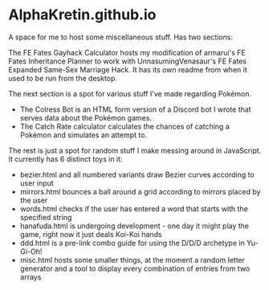 # AlphaKretin.github.io
A space for me to host some miscellaneous stuff. Has two sections:

The FE Fates Gayhack Calculator hosts my modification of armarui's FE Fates Inheritance Planner to work with UnnasumingVenasaur's FE Fates Expanded Same-Sex Marriage Hack. It has its own readme from when it used to be run from the desktop.

The next section is a spot for various stuff I've made regarding Pokémon.
  - The Colress Bot is an HTML form version of a Discord bot I wrote that serves data about the Pokémon games.
  - The Catch Rate calculator calculates the chances of catching a Pokémon and simulates an attempt to. 

The rest is just a spot for random stuff I make messing around in JavaScript. It currently has 6 distinct toys in it: 

  - bezier.html and all numbered variants draw Bezier curves according to user input 
  - mirrors.html bounces a ball around a grid according to mirrors placed by the user
  - words.html checks if the user has entered a word that starts with the specified string
  - hanafuda.html is undergoing development - one day it might play the game, right now it just deals Koi-Koi hands
  - ddd.html is a pre-link combo guide for using the D/D/D archetype in Yu-Gi-Oh!
  - misc.html hosts some smaller things, at the moment a random letter generator and a tool to display every combination of entries from two arrays
